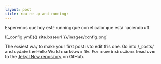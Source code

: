 ```yaml
---
layout: post
title: You're up and running!
---
```


Esperemos que hoy esté running que con el calor que está haciendo uff.

![_config.yml]({{ site.baseurl }}/images/config.png)

The easiest way to make your first post is to edit this one. Go into /_posts/ and update the Hello World markdown file. For more instructions head over to the [Jekyll Now repository](https://github.com/barryclark/jekyll-now) on GitHub.
